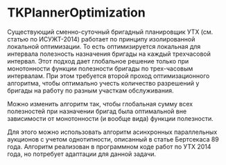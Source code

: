 # TKPlannerOptimization
Существующий сменно-суточный бригадный планировщик УТХ  (см. статью по ИСУЖТ-2014) работает по принципу изолированной локальной оптимизации. То есть оптимизируется локальная для интервала полезность назначения бригады на каждый трехчасовой интервал. Этот подход дает глобальное решение только при монотонности функции полезности бригады по трех-часовым интервалам.  При этом требуется второй проход оптимизационного алгоритма, чтобы оптимально учесть количество разрешений у бригады на работу по разным участкам обслуживания. 

Можно изменить алгоритм так, чтобы глобальная сумму всех полезностей при назначении бригад была оптимальной вне зависимости от монотонности (и вообще вида)  функции полезности. 

Для этого можно использовать алгоритм асинхронных параллельных аукционов с учетом однотипности, описанный в статье Бертсекаса 89 года. Алгоритм реализован в программном коде работ по УТХ 2014 года, но потребует адаптации для данной задачи.
